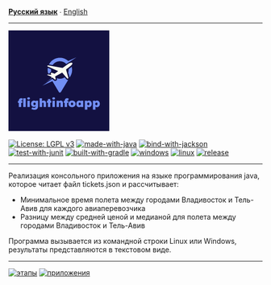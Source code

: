 **[Русский язык](README.ru.md)** ∙ [English](README.md)
___
![](/assets/images/flightinfologo.png)

[![License: LGPL v3](https://img.shields.io/badge/License-LGPL%20v3-blue.svg)](https://www.gnu.org/licenses/lgpl-3.0)
[![made-with-java](https://img.shields.io/badge/Made%20with-java-brown.svg)](https://adoptium.net/de/temurin/releases/)
[![bind-with-jackson](https://img.shields.io/badge/Bind%20with-jackson-yellow.svg)](https://github.com/FasterXML/jackson)
[![test-with-junit](https://img.shields.io/badge/Test%20with-junit5-5865F2.svg)](https://github.com/junit-team/junit5/)
[![built-with-gradle](https://img.shields.io/badge/Built%20with-gradle-1a3ef3.svg)](https://gradle.org/install/)
[![windows](https://img.shields.io/badge/Windows%20-compatible-1df31a.svg)](https://www.microsoft.com/es-es/windows)
[![linux](https://img.shields.io/badge/Linux%20-compatible-1df31a.svg)](https://www.linux.org/)
[![release](https://img.shields.io/badge/Version%20-1.0-FF0000.svg)](https://github.com/ZgzInfinity/Conversimg/releases)
___
Реализация консольного приложения на языке программирования java, которое читает файл tickets.json и рассчитывает:

- Минимальное время полета между городами Владивосток и Тель-Авив для каждого авиаперевозчика
- Разницу между средней ценой и медианой для полета между городами Владивосток и Тель-Авив

Программа вызывается из командной строки Linux или Windows, результаты представляются в текстовом виде.
___
[![этапы](https://img.shields.io/badge/Реализаця-этапы-blue.svg)](https://github.com/maxshushanikov/flightinfoapp/blob/main/STEPS.ru.md)
[![приложения](https://img.shields.io/badge/Запуск-приложения-orange.svg)](https://github.com/maxshushanikov/flightinfoapp/blob/main/USAGE.md)
